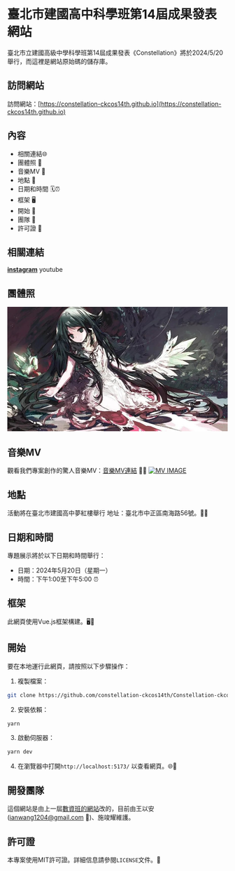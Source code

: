 # 臺北市建國高中科學班第14屆成果發表網站

臺北市立建國高級中學科學班第14屆成果發表《Constellation》將於2024/5/20舉行，而這裡是網站原始碼的儲存庫。

## 訪問網站

訪問網站：[https://constellation-ckcos14th.github.io](https://constellation-ckcos14th.github.io) 

## 內容

- 相關連結🌐
- 團體照 📸
- 音樂MV 🎵
- 地點 📍
- 日期和時間 🗓️⏰
- 框架 🖥️
- 開始 🚀
- 團隊 👥
- 許可證 📃

## 相關連結

[__instagram__](https://www.instagram.com/ckcos14th.constellation/)  youtube

## 團體照

![groupPhoto](./public/groupPhoto.jpg)

## 音樂MV

觀看我們專案創作的驚人音樂MV：[音樂MV連結](https://youtu.be/4L9CUCTfsyQ) 🎵🎥
[![MV IMAGE](https://img.youtube.com/vi/4L9CUCTfsyQ/0.jpg)](https://www.youtube.com/watch?v=4L9CUCTfsyQ)

## 地點

活動將在臺北市建國高中夢紅樓舉行
地址：臺北市中正區南海路56號。🏫🌆

## 日期和時間

專題展示將於以下日期和時間舉行：
- 日期：2024年5月20日（星期一）
- 時間：下午1:00至下午5:00 ⏰

## 框架

此網頁使用Vue.js框架構建。🖥️🔧

## 開始

要在本地運行此網頁，請按照以下步驟操作：

1. 複製檔案：
```bash
git clone https://github.com/constellation-ckcos14th/Constellation-ckcos14th.github.io
```
2. 安裝依賴：
```bash
yarn
```
3. 啟動伺服器：
```bash
yarn dev
```
4. 在瀏覽器中打開`http://localhost:5173/` 以查看網頁。🌐👀

## 開發團隊

這個網站是由上一屆[數資班的網站](https://github.com/ckmsc39th/ckmsc39th.github.io)改的，目前由王以安([ianwang1204@gmail.com](mailto:ianwang1204@gmail.com) 📧)、施竣耀維護。

## 許可證

本專案使用MIT許可證。詳細信息請參閱`LICENSE`文件。📃